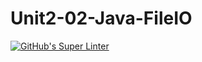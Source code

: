 # Unit2-02-Java-FileIO

[![GitHub's Super Linter](https://github.com/ICS4U-Programming-AidanH/Unit2-02-Java-FileIO/workflows/GitHub's%20Super%20Linter/badge.svg)](https://github.com/ICS4U-Programming-AidanH/Unit2-02-Java-FileIO/actions)
